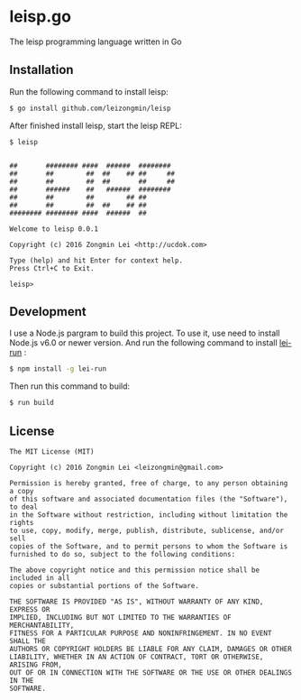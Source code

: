 # leisp.go
The leisp programming language written in Go


## Installation

Run the following command to install leisp:

```bash
$ go install github.com/leizongmin/leisp
```

After finished install leisp, start the leisp REPL:

```
$ leisp


##       ######## ####  ######  ########
##       ##        ##  ##    ## ##     ##
##       ##        ##  ##       ##     ##
##       ######    ##   ######  ########
##       ##        ##        ## ##
##       ##        ##  ##    ## ##
######## ######## ####  ######  ##

Welcome to leisp 0.0.1

Copyright (c) 2016 Zongmin Lei <http://ucdok.com>

Type (help) and hit Enter for context help.
Press Ctrl+C to Exit.

leisp>
```


## Development

I use a Node.js pargram to build this project. To use it, use need to install Node.js v6.0 or newer version.
And run the following command to install [lei-run](https://github.com/leizongmin/lei-run) :

```bash
$ npm install -g lei-run
```

Then run this command to build:

```bash
$ run build
```


## License

```
The MIT License (MIT)

Copyright (c) 2016 Zongmin Lei <leizongmin@gmail.com>

Permission is hereby granted, free of charge, to any person obtaining a copy
of this software and associated documentation files (the "Software"), to deal
in the Software without restriction, including without limitation the rights
to use, copy, modify, merge, publish, distribute, sublicense, and/or sell
copies of the Software, and to permit persons to whom the Software is
furnished to do so, subject to the following conditions:

The above copyright notice and this permission notice shall be included in all
copies or substantial portions of the Software.

THE SOFTWARE IS PROVIDED "AS IS", WITHOUT WARRANTY OF ANY KIND, EXPRESS OR
IMPLIED, INCLUDING BUT NOT LIMITED TO THE WARRANTIES OF MERCHANTABILITY,
FITNESS FOR A PARTICULAR PURPOSE AND NONINFRINGEMENT. IN NO EVENT SHALL THE
AUTHORS OR COPYRIGHT HOLDERS BE LIABLE FOR ANY CLAIM, DAMAGES OR OTHER
LIABILITY, WHETHER IN AN ACTION OF CONTRACT, TORT OR OTHERWISE, ARISING FROM,
OUT OF OR IN CONNECTION WITH THE SOFTWARE OR THE USE OR OTHER DEALINGS IN THE
SOFTWARE.
```

